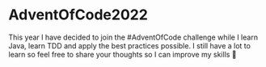 # AdventOfCode2022

This year I have decided to join the #AdventOfCode challenge while I learn Java, learn TDD and apply the best practices possible. I still have a lot to learn so feel free to share your thoughts so I can improve my skills 💪 
